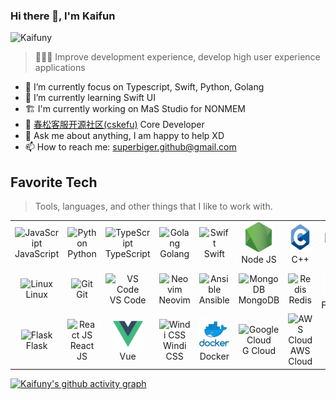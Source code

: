 ### Hi there 👋, I'm Kaifun  
<img src="https://komarev.com/ghpvc/?username=Kaifuny&label=Profile%20views&color=0e75b6&style=flat" alt="Kaifuny" />

> 👨🏻‍💻 Improve development experience, develop high user experience applications

- 🔭 I’m currently focus on Typescript, Swift, Python, Golang
- 🌱 I’m currently learning Swift UI
- 🏗 I'm currently working on MaS Studio for NONMEM
- 🎉 [春松客服开源社区(cskefu)](https://github.com/cskefu) Core Developer
- 💬 Ask me about anything, I am happy to help XD
- 📫 How to reach me: superbiger.github@gmail.com

<h2 align="left" id="suhailkakar-tech">Favorite Tech</h2>

> Tools, languages, and other things that I like to work with.


<table align="center">
  <tr>
    <td align="center" width="96">
      <a>
        <img src="https://upload.wikimedia.org/wikipedia/commons/thumb/9/99/Unofficial_JavaScript_logo_2.svg/1024px-Unofficial_JavaScript_logo_2.svg.png" width="48" height="48" alt="JavaScript" />
      </a>
      <br>JavaScript
    </td>
    <td align="center" width="96">
      <a>
        <img src="https://upload.wikimedia.org/wikipedia/commons/thumb/c/c3/Python-logo-notext.svg/1200px-Python-logo-notext.svg.png" width="48" height="48" alt="Python" />
      </a>
      <br>Python
    </td>
    <td align="center" width="96">
      <a>
        <img src="https://upload.wikimedia.org/wikipedia/commons/thumb/4/4c/Typescript_logo_2020.svg/1200px-Typescript_logo_2020.svg.png" width="48" height="48" alt="TypeScript" />
      </a>
      <br>TypeScript
    </td>
    <td align="center" width="96">
      <a>
        <img src="https://avatars.githubusercontent.com/u/4314092?s=200&v=4" width="48" height="48" alt="Golang" />
      </a>
      <br>Golang
    </td>
    <td align="center" width="96">
      <a>
        <img src="https://developer.apple.com/assets/elements/icons/swift/swift-64x64_2x.png" width="48" height="48" alt="Swift" />
      </a>
      <br>Swift
    </td>
    <td align="center" width="96">
      <a href="#suhailkakar-tech">
        <img src="https://raw.githubusercontent.com/github/explore/80688e429a7d4ef2fca1e82350fe8e3517d3494d/topics/nodejs/nodejs.png" width="48" height="48" alt="Node JS" />
      </a>
      <br>Node JS
    </td>
    <td align="center" width="96">
      <a>
        <img src="https://raw.githubusercontent.com/github/explore/f3e22f0dca2be955676bc70d6214b95b13354ee8/topics/c/c.png" width="48" height="48" alt="C++" />
      </a>
      <br>C++
    </td>
    <td align="center" width="96">
      <a>
        <img src="https://i.ibb.co/LzmYpDX/146-1466902-php-logo-png-transparent-php-logo-png-png-removebg-preview.png" width="48" height="48" alt="PHP" />
      </a>
      <br>PHP
    </td>
  </tr>
  
  <tr>
    <td align="center" width="96">
      <a>
        <img src="https://camo.githubusercontent.com/d7574156c7a1844d3c2907bae0e76254cca759290c08e08a6ef2bd7543c8c0ca/68747470733a2f2f692e6962622e636f2f737331374b47302f63376238313133323437666563643833626439623565643562643366333464352d72656d6f766562672d707265766965772e706e67" width="48" height="48" alt="Linux" />
      </a>
      <br>Linux
    </td>
    <td align="center" width="96">
      <a>
        <img src="https://upload.wikimedia.org/wikipedia/commons/thumb/3/3f/Git_icon.svg/1200px-Git_icon.svg.png" width="48" height="48" alt="Git" />
      </a>
      <br>Git
    </td>
    <td align="center" width="96">
      <a>
        <img src="https://github.com/microsoft/vscode-docs/raw/main/images/logo-stable.png" width="48" height="48" alt="VS Code" />
      </a>
      <br>VS Code
    </td>
    <td align="center" width="96">
      <a>
        <img src="https://avatars.githubusercontent.com/u/6471485?s=200&v=4" width="48" height="48" alt="Neovim" />
      </a>
      <br>Neovim
    </td>
    <td align="center" width="96">
      <a>
        <img src="https://avatars.githubusercontent.com/u/1507452?s=200&v=4" width="48" height="48" alt="Ansible" />
      </a>
      <br>Ansible
    </td>
    <td align="center" width="96"> 
      <a>
        <img src="https://i.ibb.co/QXHcMvM/58481021cef1014c0b5e494b.png" width="48" height="48" alt="Mongo DB" />
      </a>
      <br>MongoDB
    </td>
    <td align="center" width="96"> 
      <a>
        <img src="https://avatars.githubusercontent.com/u/1529926?s=200&v=4" width="48" height="48" alt="Redis" />
      </a>
      <br>Redis
    </td>
    <td align="center" width="96">
      <a>
        <img src="https://raw.githubusercontent.com/github/explore/80688e429a7d4ef2fca1e82350fe8e3517d3494d/topics/firebase/firebase.png" width="48" height="48" alt="Firebase" />
      </a>
      <br>Firebase
    </td>
  </tr>
   <tr>
     <td align="center" width="96">
      <a>
        <img src="https://iconape.com/wp-content/png_logo_vector/cib-flask.png" width="48" height="48" alt="Flask" />
      </a>
      <br>Flask
    </td>
    <td align="center" width="96">
      <a>
        <img src="https://brandlogos.net/wp-content/uploads/2020/09/react-logo.png" width="48" height="48" alt="React JS" />
      </a>
      <br>React JS
    </td>
    <td align="center" width="96">
      <a>
        <img src="https://raw.githubusercontent.com/github/explore/80688e429a7d4ef2fca1e82350fe8e3517d3494d/topics/vue/vue.png" width="48" height="48" alt="Vue" />
      </a>
      <br>Vue
    </td>
    <td align="center" width="96">
      <a>
        <img src="https://windicss.org/assets/logo.svg" width="48" height="48" alt="Windi CSS" />
      </a>
      <br>Windi CSS
    </td>
     <td align="center" width="96">
      <a>
        <img src="https://raw.githubusercontent.com/github/explore/80688e429a7d4ef2fca1e82350fe8e3517d3494d/topics/docker/docker.png" width="48" height="48" alt="Docker" />
      </a>
      <br>Docker
    </td>
    <td align="center" width="96"> 
      <a>
        <img src="https://brandeps.com/logo-download/G/Google-Cloud-logo-vector-01.svg" width="48" height="48" alt="Google Cloud" />
      </a>
      <br>G Cloud
    </td>
    <td align="center" width="96"> 
      <a>
        <img src="https://a0.awsstatic.com/libra-css/images/logos/aws_smile-header-desktop-en-white_59x35@2x.png" width="59" height="35" alt="AWS Cloud" />
      </a>
      <br>AWS Cloud
    </td>
  </tr>
</table>

[![Kaifuny's github activity graph](https://activity-graph.herokuapp.com/graph?username=Kaifuny&theme=react-dark)](https://github.com/Kaifuny)

<!-- Thanks https://github.com/suhailkakar/suhailkakar -->
